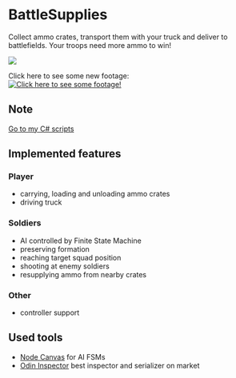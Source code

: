 # BattleSupplies
Collect ammo crates, transport them with your truck and deliver to battlefields. Your troops need more ammo to win! 

![](Screens/anim01.gif)
  
Click here to see some new footage:  
[![Click here to see some footage!](https://img.youtube.com/vi/WrvK9hc8w20/0.jpg)](https://www.youtube.com/watch?v=WrvK9hc8w20)

## Note
[Go to my C# scripts](Assets/Scripts)

## Implemented features

### Player
- carrying, loading and unloading ammo crates
- driving truck

### Soldiers
- AI controlled by Finite State Machine
- preserving formation
- reaching target squad position
- shooting at enemy soldiers
- resupplying ammo from nearby crates

### Other
- controller support

## Used tools
- [Node Canvas](https://assetstore.unity.com/packages/tools/visual-scripting/nodecanvas-14914) for AI FSMs  
- [Odin Inspector](https://assetstore.unity.com/packages/tools/utilities/odin-inspector-and-serializer-89041) best inspector and serializer on market
